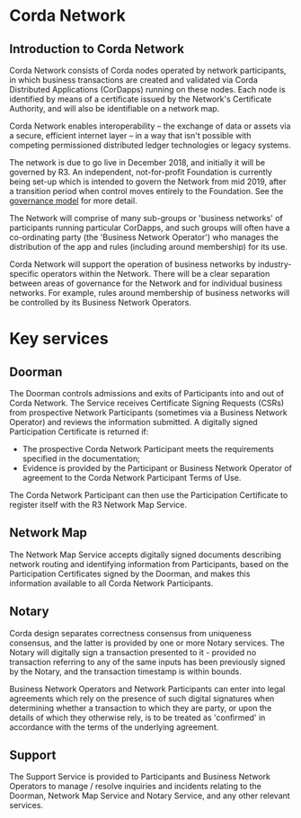 Corda Network
==============

Introduction to Corda Network
-----------------------------
Corda Network consists of Corda nodes operated by network participants, in which business transactions are created and 
validated via Corda Distributed Applications (CorDapps) running on these nodes. Each node is identified by means of a 
certificate issued by the Network's Certificate Authority, and will also be identifiable on a network map. 

Corda Network enables interoperability – the exchange of data or assets via a secure, efficient internet layer – in a way 
that isn't possible with competing permissioned distributed ledger technologies or legacy systems.

The network is due to go live in December 2018, and initially it will be governed by R3. An independent, not-for-profit 
Foundation is currently being set-up which is intended to govern the Network from mid 2019, after a transition period
when control moves entirely to the Foundation. See the [governance model](governance-structure.md) for more detail.

The Network will comprise of many sub-groups or 'business networks' of participants running particular CorDapps, and such 
groups will often have a co-ordinating party (the 'Business Network Operator') who manages the distribution of the app and 
rules (including around membership) for its use. 

Corda Network will support the operation of business networks by industry-specific operators within the Network. There 
will be a clear separation between areas of governance for the Network and for individual business networks. For example, 
rules around membership of business networks will be controlled by its Business Network Operators. 

Key services 
============

Doorman
-------
The Doorman controls admissions and exits of Participants into and out of Corda Network. The Service receives Certificate 
Signing Requests (CSRs) from prospective Network Participants (sometimes via a Business Network Operator) and reviews the 
information submitted. A digitally signed Participation Certificate is returned if:

* The prospective Corda Network Participant meets the requirements specified in the documentation;
* Evidence is provided by the Participant or Business Network Operator of agreement to the Corda Network Participant Terms 
of Use.

The Corda Network Participant can then use the Participation Certificate to register itself with the R3 Network Map Service.

Network Map
----------- 
The Network Map Service accepts digitally signed documents describing network routing and identifying information from 
Participants, based on the Participation Certificates signed by the Doorman, and makes this information available to all 
Corda Network Participants.

Notary 
------
Corda design separates correctness consensus from uniqueness consensus, and the latter is provided by one or more Notary 
services. The Notary will digitally sign a transaction presented to it - provided no transaction referring to 
any of the same inputs has been previously signed by the Notary, and the transaction timestamp is within bounds. 

Business Network Operators and Network Participants can enter into legal agreements which rely on the presence of such 
digital signatures when determining whether a transaction to which they are party, or upon the details of which they 
otherwise rely, is to be treated as 'confirmed' in accordance with the terms of the underlying agreement. 

Support 
-------
The Support Service is provided to Participants and Business Network Operators to manage / resolve inquiries and incidents 
relating to the Doorman, Network Map Service and Notary Service, and any other relevant services.
